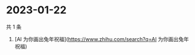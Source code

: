 # 2023-01-22

共 1 条

<!-- BEGIN -->
<!-- 最后更新时间 Sun Jan 22 2023 03:08:55 GMT+0800 (China Standard Time) -->

1. [AI 为你画出兔年祝福](https://www.zhihu.com/search?q=AI 为你画出兔年祝福)

<!-- END -->
